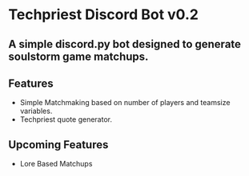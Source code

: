 # Techpriest Discord Bot v0.2
## A simple discord.py bot designed to generate soulstorm game matchups.

## Features

* Simple Matchmaking based on number of players and teamsize variables.
* Techpriest quote generator.

## Upcoming Features

* Lore Based Matchups